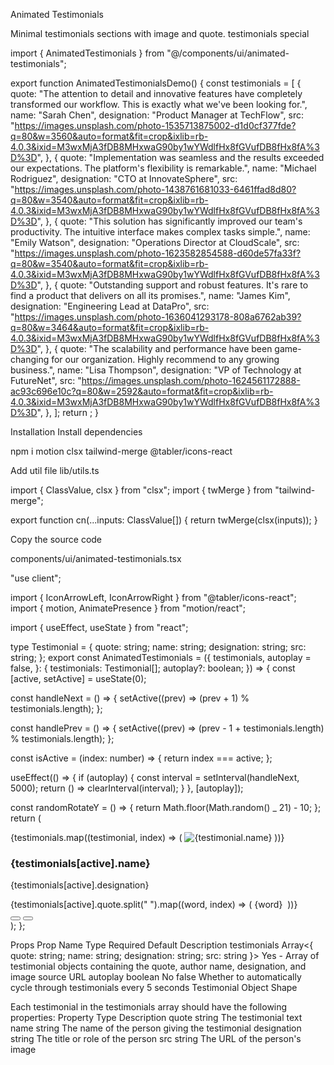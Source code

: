 Animated Testimonials

Minimal testimonials sections with image and quote.
testimonials
special

import { AnimatedTestimonials } from "@/components/ui/animated-testimonials";

export function AnimatedTestimonialsDemo() {
const testimonials = [
{
quote:
"The attention to detail and innovative features have completely transformed our workflow. This is exactly what we've been looking for.",
name: "Sarah Chen",
designation: "Product Manager at TechFlow",
src: "https://images.unsplash.com/photo-1535713875002-d1d0cf377fde?q=80&w=3560&auto=format&fit=crop&ixlib=rb-4.0.3&ixid=M3wxMjA3fDB8MHxwaG90by1wYWdlfHx8fGVufDB8fHx8fA%3D%3D",
},
{
quote:
"Implementation was seamless and the results exceeded our expectations. The platform's flexibility is remarkable.",
name: "Michael Rodriguez",
designation: "CTO at InnovateSphere",
src: "https://images.unsplash.com/photo-1438761681033-6461ffad8d80?q=80&w=3540&auto=format&fit=crop&ixlib=rb-4.0.3&ixid=M3wxMjA3fDB8MHxwaG90by1wYWdlfHx8fGVufDB8fHx8fA%3D%3D",
},
{
quote:
"This solution has significantly improved our team's productivity. The intuitive interface makes complex tasks simple.",
name: "Emily Watson",
designation: "Operations Director at CloudScale",
src: "https://images.unsplash.com/photo-1623582854588-d60de57fa33f?q=80&w=3540&auto=format&fit=crop&ixlib=rb-4.0.3&ixid=M3wxMjA3fDB8MHxwaG90by1wYWdlfHx8fGVufDB8fHx8fA%3D%3D",
},
{
quote:
"Outstanding support and robust features. It's rare to find a product that delivers on all its promises.",
name: "James Kim",
designation: "Engineering Lead at DataPro",
src: "https://images.unsplash.com/photo-1636041293178-808a6762ab39?q=80&w=3464&auto=format&fit=crop&ixlib=rb-4.0.3&ixid=M3wxMjA3fDB8MHxwaG90by1wYWdlfHx8fGVufDB8fHx8fA%3D%3D",
},
{
quote:
"The scalability and performance have been game-changing for our organization. Highly recommend to any growing business.",
name: "Lisa Thompson",
designation: "VP of Technology at FutureNet",
src: "https://images.unsplash.com/photo-1624561172888-ac93c696e10c?q=80&w=2592&auto=format&fit=crop&ixlib=rb-4.0.3&ixid=M3wxMjA3fDB8MHxwaG90by1wYWdlfHx8fGVufDB8fHx8fA%3D%3D",
},
];
return <AnimatedTestimonials testimonials={testimonials} />;
}

Installation
Install dependencies

npm i motion clsx tailwind-merge @tabler/icons-react

Add util file
lib/utils.ts

import { ClassValue, clsx } from "clsx";
import { twMerge } from "tailwind-merge";

export function cn(...inputs: ClassValue[]) {
return twMerge(clsx(inputs));
}

Copy the source code

components/ui/animated-testimonials.tsx

"use client";

import { IconArrowLeft, IconArrowRight } from "@tabler/icons-react";
import { motion, AnimatePresence } from "motion/react";

import { useEffect, useState } from "react";

type Testimonial = {
quote: string;
name: string;
designation: string;
src: string;
};
export const AnimatedTestimonials = ({
testimonials,
autoplay = false,
}: {
testimonials: Testimonial[];
autoplay?: boolean;
}) => {
const [active, setActive] = useState(0);

const handleNext = () => {
setActive((prev) => (prev + 1) % testimonials.length);
};

const handlePrev = () => {
setActive((prev) => (prev - 1 + testimonials.length) % testimonials.length);
};

const isActive = (index: number) => {
return index === active;
};

useEffect(() => {
if (autoplay) {
const interval = setInterval(handleNext, 5000);
return () => clearInterval(interval);
}
}, [autoplay]);

const randomRotateY = () => {
return Math.floor(Math.random() _ 21) - 10;
};
return (
<div className="mx-auto max-w-sm px-4 py-20 font-sans antialiased md:max-w-4xl md:px-8 lg:px-12">
<div className="relative grid grid-cols-1 gap-20 md:grid-cols-2">
<div>
<div className="relative h-80 w-full">
<AnimatePresence>
{testimonials.map((testimonial, index) => (
<motion.div
key={testimonial.src}
initial={{
                    opacity: 0,
                    scale: 0.9,
                    z: -100,
                    rotate: randomRotateY(),
                  }}
animate={{
                    opacity: isActive(index) ? 1 : 0.7,
                    scale: isActive(index) ? 1 : 0.95,
                    z: isActive(index) ? 0 : -100,
                    rotate: isActive(index) ? 0 : randomRotateY(),
                    zIndex: isActive(index)
                      ? 40
                      : testimonials.length + 2 - index,
                    y: isActive(index) ? [0, -80, 0] : 0,
                  }}
exit={{
                    opacity: 0,
                    scale: 0.9,
                    z: 100,
                    rotate: randomRotateY(),
                  }}
transition={{
                    duration: 0.4,
                    ease: "easeInOut",
                  }}
className="absolute inset-0 origin-bottom" >
<img
                    src={testimonial.src}
                    alt={testimonial.name}
                    width={500}
                    height={500}
                    draggable={false}
                    className="h-full w-full rounded-3xl object-cover object-center"
                  />
</motion.div>
))}
</AnimatePresence>
</div>
</div>
<div className="flex flex-col justify-between py-4">
<motion.div
key={active}
initial={{
              y: 20,
              opacity: 0,
            }}
animate={{
              y: 0,
              opacity: 1,
            }}
exit={{
              y: -20,
              opacity: 0,
            }}
transition={{
              duration: 0.2,
              ease: "easeInOut",
            }} >
<h3 className="text-2xl font-bold text-black dark:text-white">
{testimonials[active].name}
</h3>
<p className="text-sm text-gray-500 dark:text-neutral-500">
{testimonials[active].designation}
</p>
<motion.p className="mt-8 text-lg text-gray-500 dark:text-neutral-300">
{testimonials[active].quote.split(" ").map((word, index) => (
<motion.span
key={index}
initial={{
                    filter: "blur(10px)",
                    opacity: 0,
                    y: 5,
                  }}
animate={{
                    filter: "blur(0px)",
                    opacity: 1,
                    y: 0,
                  }}
transition={{
duration: 0.2,
ease: "easeInOut",
delay: 0.02 _ index,
}}
className="inline-block" >
{word}&nbsp;
</motion.span>
))}
</motion.p>
</motion.div>
<div className="flex gap-4 pt-12 md:pt-0">
<button
              onClick={handlePrev}
              className="group/button flex h-7 w-7 items-center justify-center rounded-full bg-gray-100 dark:bg-neutral-800"
            >
<IconArrowLeft className="h-5 w-5 text-black transition-transform duration-300 group-hover/button:rotate-12 dark:text-neutral-400" />
</button>
<button
              onClick={handleNext}
              className="group/button flex h-7 w-7 items-center justify-center rounded-full bg-gray-100 dark:bg-neutral-800"
            >
<IconArrowRight className="h-5 w-5 text-black transition-transform duration-300 group-hover/button:-rotate-12 dark:text-neutral-400" />
</button>
</div>
</div>
</div>
</div>
);
};

Props
Prop Name Type Required Default Description
testimonials Array<{ quote: string; name: string; designation: string; src: string }> Yes - Array of testimonial objects containing the quote, author name, designation, and image source URL
autoplay boolean No false Whether to automatically cycle through testimonials every 5 seconds
Testimonial Object Shape

Each testimonial in the testimonials array should have the following properties:
Property Type Description
quote string The testimonial text
name string The name of the person giving the testimonial
designation string The title or role of the person
src string The URL of the person's image
